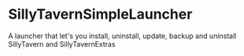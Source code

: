 # SillyTavernSimpleLauncher
A launcher that let's you install, uninstall, update, backup and uninstall SillyTavern and SillyTavernExtras
